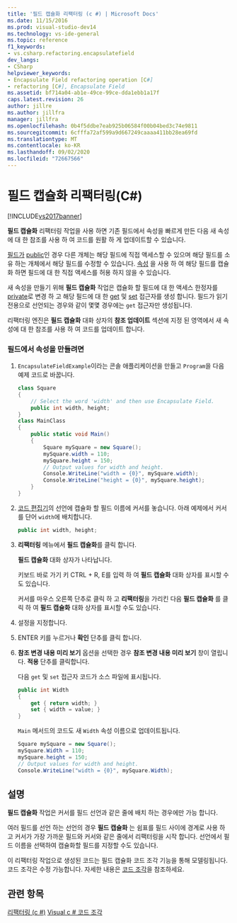 ```yaml
---
title: '필드 캡슐화 리팩터링 (c #) | Microsoft Docs'
ms.date: 11/15/2016
ms.prod: visual-studio-dev14
ms.technology: vs-ide-general
ms.topic: reference
f1_keywords:
- vs.csharp.refactoring.encapsulatefield
dev_langs:
- CSharp
helpviewer_keywords:
- Encapsulate Field refactoring operation [C#]
- refactoring [C#], Encapsulate Field
ms.assetid: bf714a04-ab1e-49ce-99ce-dda1ebb1a17f
caps.latest.revision: 26
author: jillre
ms.author: jillfra
manager: jillfra
ms.openlocfilehash: 0b4f5ddbe7eab925b06584f00b04bed3c74e9811
ms.sourcegitcommit: 6cfffa72af599a9d667249caaaa411bb28ea69fd
ms.translationtype: MT
ms.contentlocale: ko-KR
ms.lasthandoff: 09/02/2020
ms.locfileid: "72667566"
---
```

# <a name="encapsulate-field-refactoring-c"></a>필드 캡슐화 리팩터링(C#)
[!INCLUDE[vs2017banner](../includes/vs2017banner.md)]

**필드 캡슐화** 리팩터링 작업을 사용 하면 기존 필드에서 속성을 빠르게 만든 다음 새 속성에 대 한 참조를 사용 하 여 코드를 원활 하 게 업데이트할 수 있습니다.

 [필드가](https://msdn.microsoft.com/library/3cbb2f61-75f8-4cce-b4ef-f5d1b3de0db7) [public](https://msdn.microsoft.com/library/0ae45d16-a551-4b74-9845-57208de1328e)인 경우 다른 개체는 해당 필드에 직접 액세스할 수 있으며 해당 필드를 소유 하는 개체에서 해당 필드를 수정할 수 있습니다. [속성](https://msdn.microsoft.com/library/e295a8a2-b357-4ee7-a12e-385a44146fa8) 을 사용 하 여 해당 필드를 캡슐화 하면 필드에 대 한 직접 액세스를 허용 하지 않을 수 있습니다.

 새 속성을 만들기 위해 **필드 캡슐화** 작업은 캡슐화 할 필드에 대 한 액세스 한정자를 [private](https://msdn.microsoft.com/library/654c0bb8-e6ac-4086-bf96-7474fa6aa1c8)로 변경 하 고 해당 필드에 대 한 [get](https://msdn.microsoft.com/library/a52de048-fbe0-41b0-82ec-8e4ac04d3a71) 및 [set](https://msdn.microsoft.com/library/30d7e4e5-cc2e-4635-a597-14a724879619) 접근자를 생성 합니다. 필드가 읽기 전용으로 선언되는 경우와 같이 몇몇 경우에는 `get` 접근자만 생성됩니다.

 리팩터링 엔진은 **필드 캡슐화** 대화 상자의 **참조 업데이트** 섹션에 지정 된 영역에서 새 속성에 대 한 참조를 사용 하 여 코드를 업데이트 합니다.

### <a name="to-create-a-property-from-a-field"></a>필드에서 속성을 만들려면

1. `EncapsulateFieldExample`이라는 콘솔 애플리케이션을 만들고 `Program`을 다음 예제 코드로 바꿉니다.

    ```csharp
    class Square
    {
        // Select the word 'width' and then use Encapsulate Field.
        public int width, height;
    }
    class MainClass
    {
        public static void Main()
        {
            Square mySquare = new Square();
            mySquare.width = 110;
            mySquare.height = 150;
            // Output values for width and height.
            Console.WriteLine("width = {0}", mySquare.width);
            Console.WriteLine("height = {0}", mySquare.height);
        }
    }
    ```

2. [코드 편집기](../ide/writing-code-in-the-code-and-text-editor.md)의 선언에 캡슐화 할 필드 이름에 커서를 놓습니다. 아래 예제에서 커서를 단어 `width`에 배치합니다.

    ```csharp
    public int width, height;
    ```

3. **리팩터링** 메뉴에서 **필드 캡슐화**를 클릭 합니다.

     **필드 캡슐화** 대화 상자가 나타납니다.

     키보드 바로 가기 키 CTRL + R, E를 입력 하 여 **필드 캡슐화** 대화 상자를 표시할 수도 있습니다.

     커서를 마우스 오른쪽 단추로 클릭 하 고 **리팩터링**을 가리킨 다음 **필드 캡슐화** 를 클릭 하 여 **필드 캡슐화** 대화 상자를 표시할 수도 있습니다.

4. 설정을 지정합니다.

5. ENTER 키를 누르거나 **확인** 단추를 클릭 합니다.

6. **참조 변경 내용 미리 보기** 옵션을 선택한 경우 **참조 변경 내용 미리 보기** 창이 열립니다. **적용** 단추를 클릭합니다.

     다음 `get` 및 `set` 접근자 코드가 소스 파일에 표시됩니다.

    ```csharp
    public int Width
    {
        get { return width; }
        set { width = value; }
    }
    ```

     `Main` 메서드의 코드도 새 `Width` 속성 이름으로 업데이트됩니다.

    ```csharp
    Square mySquare = new Square();
    mySquare.Width = 110;
    mySquare.height = 150;
    // Output values for width and height.
    Console.WriteLine("width = {0}", mySquare.Width);
    ```

## <a name="remarks"></a>설명
 **필드 캡슐화** 작업은 커서를 필드 선언과 같은 줄에 배치 하는 경우에만 가능 합니다.

 여러 필드를 선언 하는 선언의 경우 **필드 캡슐화** 는 쉼표를 필드 사이에 경계로 사용 하 고 커서가 가장 가까운 필드와 커서와 같은 줄에서 리팩터링을 시작 합니다. 선언에서 필드 이름을 선택하여 캡슐화할 필드를 지정할 수도 있습니다.

 이 리팩터링 작업으로 생성된 코드는 필드 캡슐화 코드 조각 기능을 통해 모델링됩니다. 코드 조각은 수정 가능합니다. 자세한 내용은 [코드 조각](../ide/code-snippets.md)을 참조하세요.

## <a name="see-also"></a>관련 항목
 [리팩터링 (c #)](../csharp-ide/refactoring-csharp.md) [Visual c # 코드 조각](../ide/visual-csharp-code-snippets.md)